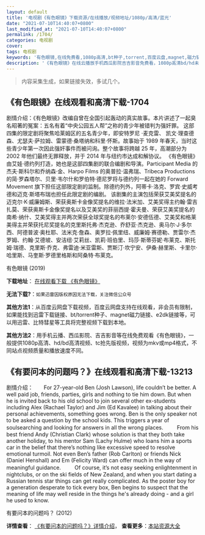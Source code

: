```yaml
---
layout: default
title: '电视剧《有色眼镜》下载资源/在线播放/视频地址/1080p/高清/蓝光'
date: "2021-07-10T14:40:07+0800"
last_modified_at: "2021-07-10T14:40:07+0800"
permalink: /1704/
categories: 电视剧
cover:
tags: 电视剧
keywords: '有色眼镜,在线免费看,1080p高清,bt种子,torrent,百度云盘,magnet,磁力链,迅雷下载资源'
description: '《有色眼镜》在线云播放手机西瓜影院吉吉影音免费看，1080p高清bd/hd未删减完整版和tc抢先枪版，mkv/mp4格式，附带bt/torrent种子、magnet/磁力链、百度云盘、网盘资源迅雷下载链接'
---
```


>内容采集生成，如果链接失效，多试几个。


## 《有色眼镜》在线观看和高清下载-1704

剧情介绍：《有色眼镜》改编自曾在全国引起轰动的真实故事。本片讲述了一起臭名昭著的冤案：五名有着“中央公园五人帮”之称的青少年被错判为强奸罪。 这部四集的限定剧将聚焦哈莱姆区的五名青少年，即安特罗尼 ·麦克雷、 凯文·理查德森、尤瑟夫·萨拉姆、雷蒙德·桑塔纳和科里·怀斯。故事始于 1989 年春天，当时这些青少年第一次因此强奸事件而被问询。整个故事将跨越 25 年，高潮部分为 2002 年他们最终无罪释放，并于 2014 年与纽约市达成和解协议。 《有色眼镜》由艾娃·德约列打造，她也是这部四集剧的联合编剧和导演。Participant Media 的杰夫·斯科尔和乔纳森·金、Harpo Films 的奥普拉·温弗瑞、Tribeca Productions 的简·罗森塔尔、贝里·韦尔什和罗伯特·德尼罗将与德约列一起在她的 Forward Movement 旗下担任这部限定剧的监制。除德约列外，阿蒂卡·洛克、罗宾·史威考德和迈克·斯塔布瑞也担任此限定剧的编剧。 该剧集的主演包括荣获艾美奖提名的迈克尔·K·威廉姆斯、荣获奥斯卡金像奖提名的维拉·法米加、艾美奖得主约翰·雷吉扎莫、荣获奥斯卡金像奖提名以及艾美奖的菲丽西提·霍夫曼、荣获艾美奖提名的南希·纳什、艾美奖得主并两次荣获全球奖提名的布莱尔·安德伍德、艾美奖和格莱美得主并荣获托尼奖提名的克里斯托弗·杰克逊、乔舒亚·杰克逊、奥马尔·J·多尔西、阿德普波·奥杜耶、法米克·詹森、奥罗拉·佩里纽、威廉姆·赛德勒、贾雷尔·杰罗姆、约翰·艾德坡、安洁纽·艾莉丝、凯莉·班伯里、玛莎·斯蒂芬妮·布莱克、斯托姆·瑞德、克里斯·乔克、弗雷迪·米亚雷斯、贾斯汀·坎宁安、伊桑·赫里斯、卡里尔·哈里斯、马奎斯·罗德里格斯和阿桑特·布莱克。


有色眼镜 (2019)

**下载地址**： [在线观看下载 《有色眼镜》](https://www.btbtdy.me/btdy/dy15889.html) 


**无法下载?**：`如果迅雷因版权原因无法下载，关注微信公众号 `

**其他方法1**：从百度云网盘下载视频，百度云网盘支持在线观看，非会员有限制，如果能找到迅雷下载链接、bt/torrent种子、magnet磁力链接、e2dk链接等，可以用迅雷、比特彗星等工具将完整视频下载到本地。

**其他方法2**：用手机云播、西瓜影院、吉吉影音等在线免费观看《有色眼镜》，一般提供1080p高清、hd/bd高清视频、tc抢先版视频，视频为mkv或mp4格式，不同站点视频质量和播放速度不同。


## 《有要问本的问题吗？》在线观看和高清下载-13213

剧情介绍：　　For 27-year-old Ben (Josh Lawson), life couldn’t be better. A well paid job, friends, parties, girls and nothing to tie him down. But when he is invited back to his old school to join several other ex-students including Alex (Rachael Taylor) and Jim (Ed Kavalee) in talking about their personal achievements, something goes wrong. Ben is the only speaker not to be asked a question by the school kids. This triggers a year of soulsearching and looking for answers in all the wrong places.   　　From his best friend Andy (Christian Clark) whose solution is that they both take another holiday, to his mentor Sam (Lachy Hulme) who loans him a sports car in the belief that there’s nothing like excessive speed to resolve emotional turmoil. Not even Ben’s father (Rob Carlton) or friends Nick (Daniel Henshall) and Em (Felicity Ward) can offer much in the way of meaningful guidance.  　　Of course, it’s not easy seeking enlightenment in nightclubs, or on the ski fields of New Zealand, and when you start dating a Russian tennis star things can get really complicated. As the poster boy for a generation desperate to tick every box, Ben begins to suspect that the meaning of life may well reside in the things he's already doing - and a girl he used to know.


有要问本的问题吗？ (2012)

**详情查看**： [《有要问本的问题吗？》详情介绍](/movie/13213/)， **查看更多**：[本站资源大全](/movie/t/all/)

